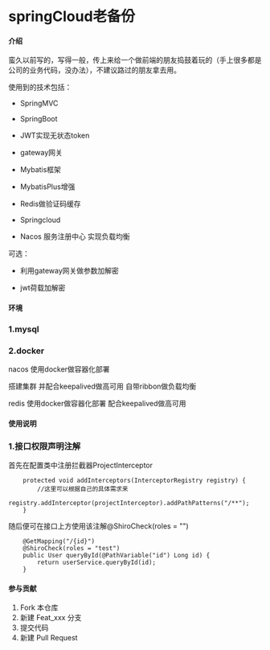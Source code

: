 # springCloud老备份

#### 介绍

蛮久以前写的，写得一般，传上来给一个做前端的朋友捣鼓着玩的（手上很多都是公司的业务代码，没办法），不建议路过的朋友拿去用。

使用到的技术包括：

- SpringMVC

- SpringBoot

- JWT实现无状态token

- gateway网关

- Mybatis框架

- MybatisPlus增强

- Redis做验证码缓存

- Springcloud

- Nacos 服务注册中心 实现负载均衡

可选：

- 利用gateway网关做参数加解密

- jwt荷载加解密


#### 环境

### 1.mysql

### 2.docker

nacos 使用docker做容器化部署

搭建集群 并配合keepalived做高可用 自带ribbon做负载均衡

redis 使用docker做容器化部署 配合keepalived做高可用

#### 使用说明

### 1.接口权限声明注解

首先在配置类中注册拦截器ProjectInterceptor

```
    protected void addInterceptors(InterceptorRegistry registry) {
        //这里可以根据自己的具体需求来
        registry.addInterceptor(projectInterceptor).addPathPatterns("/**");
    }
```
随后便可在接口上方使用该注解@ShiroCheck(roles = "")

```
    @GetMapping("/{id}")
    @ShiroCheck(roles = "test")
    public User queryById(@PathVariable("id") Long id) {
        return userService.queryById(id);
    }
```

#### 参与贡献

1.  Fork 本仓库
2.  新建 Feat_xxx 分支
3.  提交代码
4.  新建 Pull Request
